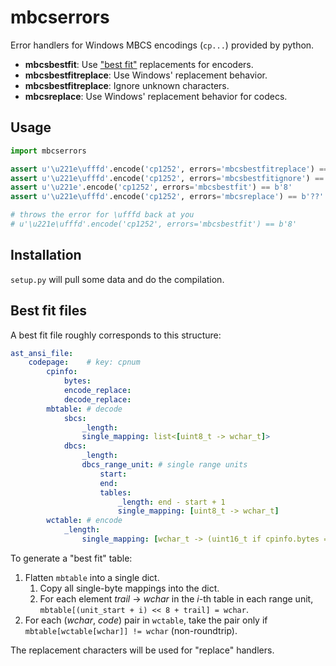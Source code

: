 mbcserrors
==========

Error handlers for Windows MBCS encodings (`cp...`) provided by python.

- **mbcsbestfit**: Use ["best fit"][bestfitreadme] replacements for encoders.
 - **mbcsbestfitreplace**: Use Windows' replacement behavior.
 - **mbcsbestfitreplace**: Ignore unknown characters.
- **mbcsreplace**: Use Windows' replacement behavior for codecs.

[bestfitreadme]: http://www.unicode.org/Public/MAPPINGS/VENDORS/MICSFT/WindowsBestFit/readme.txt

Usage
-----

```Python
import mbcserrors

assert u'\u221e\ufffd'.encode('cp1252', errors='mbcsbestfitreplace') == b'8?'
assert u'\u221e\ufffd'.encode('cp1252', errors='mbcsbestfitignore') == b'8'
assert u'\u221e'.encode('cp1252', errors='mbcsbestfit') == b'8'
assert u'\u221e\ufffd'.encode('cp1252', errors='mbcsreplace') == b'??'

# throws the error for \ufffd back at you
# u'\u221e\ufffd'.encode('cp1252', errors='mbcsbestfit') == b'8'
```

Installation
------------

`setup.py` will pull some data and do the compilation.

Best fit files
--------------

A best fit file roughly corresponds to this structure:

```YAML
ast_ansi_file:
    codepage:    # key: cpnum
        cpinfo:
            bytes:
            encode_replace:
            decode_replace:
        mbtable: # decode
            sbcs:
                _length:
                single_mapping: list<[uint8_t -> wchar_t]>
            dbcs:
                _length:
                dbcs_range_unit: # single range units
                    start:
                    end:
                    tables:
                        _length: end - start + 1
                        single_mapping: [uint8_t -> wchar_t]
        wctable: # encode
            _length:
                single_mapping: [wchar_t -> (uint16_t if cpinfo.bytes == 2 else uint8_t)]
```

To generate a "best fit" table:

1.  Flatten `mbtable` into a single dict.
    1.  Copy all single-byte mappings into the dict.
    2.  For each element *trail* &rarr; *wchar* in the *i*-th table
        in each range unit, `mbtable[(unit_start + i) << 8 + trail] = wchar`.
2.  For each (*wchar*, *code*) pair in `wctable`, take the pair only if
    `mbtable[wctable[wchar]] != wchar` (non-roundtrip).

The replacement characters will be used for "replace" handlers.
